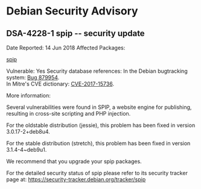 
Debian Security Advisory
========================


DSA-4228-1 spip -- security update
----------------------------------



Date Reported:
14 Jun 2018
Affected Packages:

[spip](https://packages.debian.org/src:spip)

Vulnerable:
Yes
Security database references:
In the Debian bugtracking system: [Bug 879954](https://bugs.debian.org/cgi-bin/bugreport.cgi?bug=879954).  
In Mitre's CVE dictionary: [CVE-2017-15736](https://security-tracker.debian.org/tracker/CVE-2017-15736).  

More information:

Several vulnerabilities were found in SPIP, a website engine for
publishing, resulting in cross-site scripting and PHP injection.


For the oldstable distribution (jessie), this problem has been fixed
in version 3.0.17-2+deb8u4.


For the stable distribution (stretch), this problem has been fixed in
version 3.1.4-4~deb9u1.


We recommend that you upgrade your spip packages.


For the detailed security status of spip please refer to
its security tracker page at:
<https://security-tracker.debian.org/tracker/spip>





